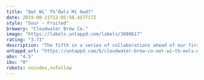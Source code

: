 ```yaml
---
title: "Owt Wi’ Th’Owls Mi Owd?"
date: 2019-08-21T12:05:58.457717Z
style: "Sour - Fruited"
brewery: "Cloudwater Brew Co."
image: "https://labels.untappd.com/labels/3080617"
rating: "3.73"
description: "The fifth in a series of collaborations ahead of our first festival, Friends & Family & Beer was brewed with Garage Beer Co from Barcelona. Owt wi’ th’Owls Mi Owd? is an elderberry and grape sour, dry hopped with New Zealand hops. As a result, it has a distinct white wine character with notes of white grape, gooseberry and grapefruit backed up by red berry flavours."
untappd_url: "https://untappd.com/b/cloudwater-brew-co-owt-wi-th-owls-mi-owd/3080617"
abv: "4.5"
ibu: "0"
robots: noindex,nofollow
---
```


